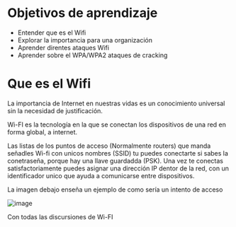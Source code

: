 # Objetivos de aprendizaje

- Entender que es el Wifi
- Explorar la importancia para una organización
- Aprender direntes ataques Wifi
- Aprender sobre el WPA/WPA2 ataques de cracking

# Que es el Wifi

La importancia de Internet en nuestras vidas es un conocimiento universal sin la necesidad de justificación.

Wi-FI es la tecnología en la que se conectan los dispositivos de una red en forma global, a internet. 

Las listas de los puntos de acceso (Normalmente routers) que manda señadles Wi-fi con unicos nombres (SSID) tu puedes conectarte si sabes la conetraseña, porque hay una llave guardadda (PSK). Una vez te conectas satisfactoriamente puedes asignar una dirección IP dentor de la red, con un identificador unico que ayuda  a comunicarse entre dispositivos. 

La imagen debajo enseña un ejemplo de como sería un intento de acceso

![image](https://github.com/user-attachments/assets/d12b7b5a-fb63-4548-a5b4-a5172a165549)

Con todas las discursiones de Wi-FI
